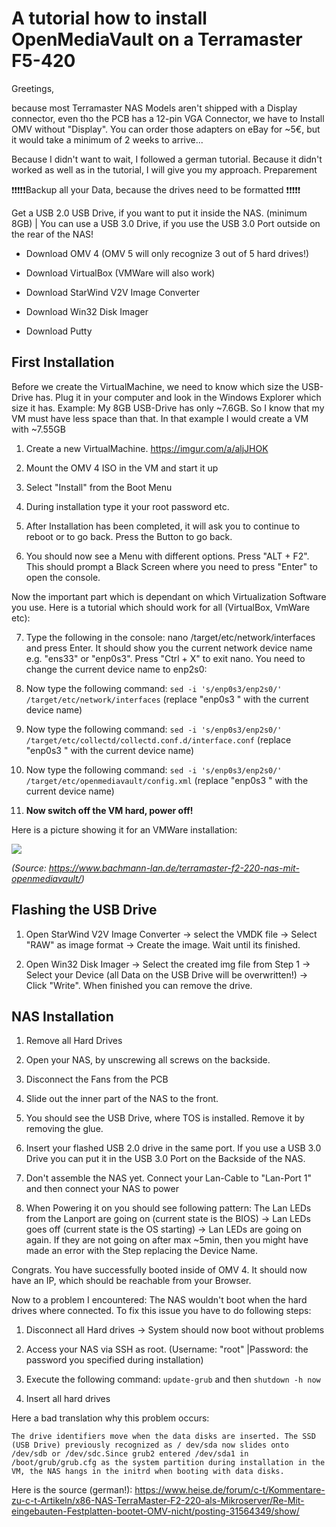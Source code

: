 # A tutorial how to install OpenMediaVault on a Terramaster F5-420


Greetings,

because most Terramaster NAS Models aren't shipped with a Display connector, even tho the PCB has a 12-pin VGA Connector, we have to Install OMV without "Display". You can order those adapters on eBay for ~5€, but it would take a minimum of 2 weeks to arrive...

Because I didn't want to wait, I followed a german tutorial. Because it didn't worked as well as in the tutorial, I will give you my approach.
Preparement

❗❗❗❗❗Backup all your Data, because the drives need to be formatted ❗❗❗❗❗

Get a USB 2.0 USB Drive, if you want to put it inside the NAS. (minimum 8GB) | You can use a USB 3.0 Drive, if you use the USB 3.0 Port outside on the rear of the NAS!

* Download OMV 4 (OMV 5 will only recognize 3 out of 5 hard drives!)

* Download VirtualBox (VMWare will also work)

* Download StarWind V2V Image Converter

* Download Win32 Disk Imager

* Download Putty

## First Installation

Before we create the VirtualMachine, we need to know which size the USB-Drive has. Plug it in your computer and look in the Windows Explorer which size it has. Example: My 8GB USB-Drive has only ~7.6GB. So I know that my VM must have less space than that. In that example I would create a VM with ~7.55GB

1. Create a new VirtualMachine. https://imgur.com/a/aljJHOK

2. Mount the OMV 4 ISO in the VM and start it up

3. Select "Install" from the Boot Menu

4. During installation type it your root password etc.

5. After Installation has been completed, it will ask you to continue to reboot or to go back. Press the Button to go back.

6. You should now see a Menu with different options. Press "ALT + F2". This should prompt a Black Screen where you need to press "Enter" to open the console.

Now the important part which is dependant on which Virtualization Software you use. Here is a tutorial which should work for all (VirtualBox, VmWare etc):

7. Type the following in the console: nano /target/etc/network/interfaces and press Enter. It should show you the current network device name e.g. "ens33" or "enp0s3". Press "Ctrl + X" to exit nano. You need to change the current device name to enp2s0:

8. Now type the following command: ```sed -i 's/enp0s3/enp2s0/' /target/etc/network/interfaces``` (replace "enp0s3 " with the current device name)

9. Now type the following command: ```sed -i 's/enp0s3/enp2s0/' /target/etc/collectd/collectd.conf.d/interface.conf``` (replace "enp0s3 " with the current device name)

10. Now type the following command: ```sed -i 's/enp0s3/enp2s0/' /target/etc/openmediavault/config.xml``` (replace "enp0s3 " with the current device name)

11. **Now switch off the VM hard, power off!**

Here is a picture showing it for an VMWare installation: 

![](https://preview.redd.it/wtuk2y07ujx41.png?width=800&format=png&auto=webp&s=617b048ee5e5ababbb3c35a8b80866f585ad201a)

*(Source: https://www.bachmann-lan.de/terramaster-f2-220-nas-mit-openmediavault/)*

## Flashing the USB Drive

1. Open StarWind V2V Image Converter -> select the VMDK file -> Select "RAW" as image format -> Create the image. Wait until its finished.

2. Open Win32 Disk Imager -> Select the created img file from Step 1 -> Select your Device (all Data on the USB Drive will be overwritten!) -> Click "Write". When finished you can remove the drive.


## NAS Installation

1. Remove all Hard Drives

2. Open your NAS, by unscrewing all screws on the backside.

3. Disconnect the Fans from the PCB

4. Slide out the inner part of the NAS to the front.

5. You should see the USB Drive, where TOS is installed. Remove it by removing the glue.

6. Insert your flashed USB 2.0 drive in the same port. If you use a USB 3.0 Drive you can put it in the USB 3.0 Port on the Backside of the NAS.

7. Don't assemble the NAS yet. Connect your Lan-Cable to "Lan-Port 1" and then connect your NAS to power

8. When Powering it on you should see following pattern: The Lan LEDs from the Lanport are going on (current state is the BIOS) -> Lan LEDs goes off (current state is the OS starting) -> Lan LEDs are going on again. If they are not going on after max ~5min, then you might have made an error with the Step replacing the Device Name.

Congrats. You have successfully booted inside of OMV 4. It should now have an IP, which should be reachable from your Browser.

Now to a problem I encountered: The NAS wouldn't boot when the hard drives where connected. To fix this issue you have to do following steps:
1. Disconnect all Hard drives -> System should now boot without problems

2. Access your NAS via SSH as root. (Username: "root" |Password: the password you specified during installation)

3. Execute the following command: `update-grub` and then `shutdown -h now`

4. Insert all hard drives

Here a bad translation why this problem occurs:

```The drive identifiers move when the data disks are inserted. The SSD (USB Drive) previously recognized as / dev/sda now slides onto /dev/sdb or /dev/sdc.Since grub2 entered /dev/sda1 in /boot/grub/grub.cfg as the system partition during installation in the VM, the NAS hangs in the initrd when booting with data disks.```

Here is the source (german!): https://www.heise.de/forum/c-t/Kommentare-zu-c-t-Artikeln/x86-NAS-TerraMaster-F2-220-als-Mikroserver/Re-Mit-eingebauten-Festplatten-bootet-OMV-nicht/posting-31564349/show/
